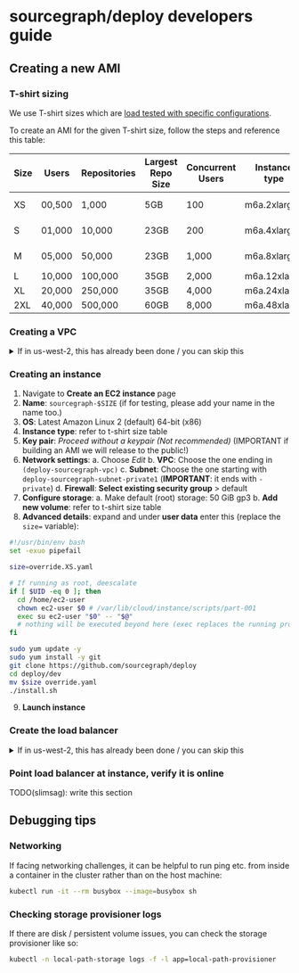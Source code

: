 # sourcegraph/deploy developers guide

## Creating a new AMI

### T-shirt sizing

We use T-shirt sizes which are [load tested with specific configurations](https://github.com/sourcegraph/reference-architecture-test).

To create an AMI for the given T-shirt size, follow the steps and reference this table:

| Size | Users  | Repositories | Largest Repo Size | Concurrent Users | Instance type | Storage   | IOPS   |
| ---- | ------ | ------------ | ----------------- | ---------------- | ------------- | --------- | ------ |
| XS   | 00,500 | 1,000        | 5GB               | 100              | m6a.2xlarge   | 500GB gp3 |        |
| S    | 01,000 | 10,000       | 23GB              | 200              | m6a.4xlarge   | 1TB gp3   |        |
| M    | 05,000 | 50,000       | 23GB              | 1,000            | m6a.8xlarge   | 2TB gp3   |        |
| L    | 10,000 | 100,000      | 35GB              | 2,000            | m6a.12xlarge  | 5TB io2   | 16,000 |
| XL   | 20,000 | 250,000      | 35GB              | 4,000            | m6a.24xlarge  | io2       | 16,000 |
| 2XL  | 40,000 | 500,000      | 60GB              | 8,000            | m6a.48xlarge  | io2       | 16,000 |

### Creating a VPC

<details>
<summary>If in us-west-2, this has already been done / you can skip this</summary>

1. Navigate to **VPC** > **Your VPCs** > **Create VPC**
2. **Resources to create**: choose **VPC and more**
3. **Name tag auto-generation**: rename **project** to **deploy-sourcegraph**
4. **IPv4 CIDR block**: 10.0.0.0/16
5. **IPv6 CIDR block**: none
6. **Tenancy**: default
7. **Number of Availability Zones (AZs)**: 2
8. **Number of public subnets**: 2
9. **Number of private subnets**: 2
9. **NAT gateways**: In 1 AZ
10. **VPC endpoints**: S3 Gateway
11. **Enable DNS hostnames**: checked
12. **Enable DNS resolution**: checked
13. **Create VPC**

</details>

### Creating an instance

1. Navigate to **Create an EC2 instance** page
2. **Name**: `sourcegraph-$SIZE` (if for testing, please add your name in the name too.)
3. **OS**: Latest Amazon Linux 2 (default) 64-bit (x86)
4. **Instance type**: refer to t-shirt size table
5. **Key pair**: _Proceed without a keypair (Not recommended)_ (IMPORTANT if building an AMI we will release to the public!)
6. **Network settings**:
  a. Choose _Edit_
  b. **VPC**: Choose the one ending in `(deploy-sourcegraph-vpc)`
  c. **Subnet**: Choose the one starting with `deploy-sourcegraph-subnet-private1` (**IMPORTANT**: it ends with `-private`)
  d. **Firewall**: **Select existing security group** > default
7. **Configure storage**:
  a. Make default (root) storage: 50 GiB gp3
  b. **Add new volume**: refer to t-shirt size table
8. **Advanced details**: expand and under **user data** enter this (replace the `size=` variable):

```sh
#!/usr/bin/env bash
set -exuo pipefail

size=override.XS.yaml

# If running as root, deescalate
if [ $UID -eq 0 ]; then
  cd /home/ec2-user
  chown ec2-user $0 # /var/lib/cloud/instance/scripts/part-001
  exec su ec2-user "$0" -- "$@"
  # nothing will be executed beyond here (exec replaces the running process)
fi

sudo yum update -y
sudo yum install -y git
git clone https://github.com/sourcegraph/deploy
cd deploy/dev
mv $size override.yaml
./install.sh
```

9. **Launch instance**

### Create the load balancer

<details>
<summary>If in us-west-2, this has already been done / you can skip this</summary>

1. Navigate to EC2 load balancers
2. **Create target group** (**You probably don't need to do this if you're in us-west-2, as it'd already be done.**)
  a. **Create target group**
  b. **Target type**: instances
  c. **Target group name**: deploy-sourcegraph-rollout
  d. **Protocol**: HTTPS : 443
  e. **VPC**: deploy-sourcegraph-vpc
  f. **Protocol version**: HTTP1
  g. **Next** > **Select running instance** > **Create target group**
2. **Create load balancer**: Application Load Balancer  (**You probably don't need to do this if you're in us-west-2, as it'd already be done.**)
  a. **Name**: `deploy-sourcegraph-rollout`
  b. **Scheme**: Internet-facing
  c. **VPC**: `deploy-sourcegraph-vpc`
  d. **Security group:** default
  e. **Listeners:** HTTPS, 443
  f. **Default action**: Forward to, deplpy-sourcegraph-rollout
  g. **Leave all as defaults, but select a TLS certificate** (rollout.sourcegraph.delivery)

</details>

### Point load balancer at instance, verify it is online

TODO(slimsag): write this section

## Debugging tips

### Networking

If facing networking challenges, it can be helpful to run ping etc. from inside a container in the cluster rather than on the host machine:

```sh
kubectl run -it --rm busybox --image=busybox sh
```

### Checking storage provisioner logs

If there are disk / persistent volume issues, you can check the storage provisioner like so:

```sh
kubectl -n local-path-storage logs -f -l app=local-path-provisioner
```
